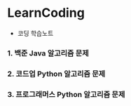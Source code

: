 # LearnCoding
- 코딩 학습노트

### 1. 백준 Java 알고리즘 문제
### 2. 코드업 Python 알고리즘 문제
### 3. 프로그래머스 Python 알고리즘 문제
